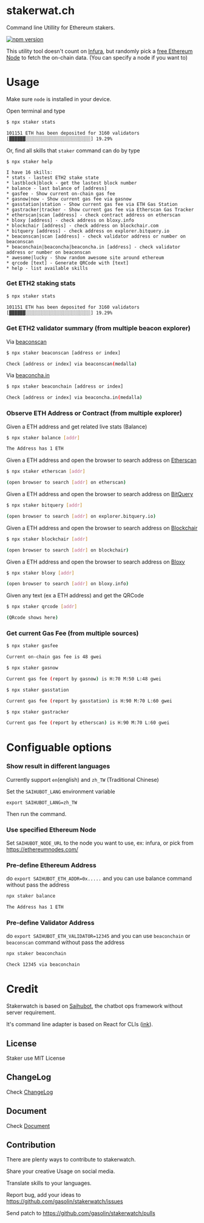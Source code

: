 # stakerwat.ch
Command line Utillity for Ethereum stakers.

[![npm version](https://badge.fury.io/js/staker.svg)](https://www.npmjs.com/package/staker)

This utility tool doesn't count on [Infura](https://infura.io/), but randomly pick a [free Ethereum Node](https://ethereumnodes.com/) to fetch the on-chain data. (You can specify a node if you want to)

# Usage

Make sure `node` is installed in your device.

Open terminal and type

```sh
$ npx staker stats

101151 ETH has been deposited for 3160 validators
[▓▓▓▓▓▓░░░░░░░░░░░░░░░░░░░░░░░░] 19.29%
```

Or, find all skills that `staker` command can do by type

```
$ npx staker help

I have 16 skills:
* stats - lastest ETH2 stake state
* lastblock|block - get the lastest block number
* balance - last balance of [address]
* gasfee - Show current on-chain gas fee
* gasnow|now - Show current gas fee via gasnow
* gasstation|station - Show current gas fee via ETH Gas Station
* gastracker|tracker - Show current gas fee via Etherscan Gas Tracker
* etherscan|scan [address] - check contract address on etherscan
* bloxy [address] - check address on bloxy.info
* blockchair [address] - check address on blockchair.com
* bitquery [address] - check address on explorer.bitquery.io
* beaconscan|scan [address] - check validator address or number on beaconscan
* beaconchain|beaconcha|beaconcha.in [address] - check validator address or number on beaconscan
* awesome|lucky - Show random awesome site around ethereum
* qrcode [text] - Generate QRCode with [text]
* help - list available skills
```

### Get ETH2 staking stats

```sh
$ npx staker stats

101151 ETH has been deposited for 3160 validators
[▓▓▓▓▓▓░░░░░░░░░░░░░░░░░░░░░░░░] 19.29%
```

### Get ETH2 validator summary (from multiple beacon explorer)

Via [beaconscan](https://beaconscan.com/)

```sh
$ npx staker beaconscan [address or index]

Check [address or index] via beaconscan(medalla)
```

Via [beaconcha.in](https://www.beaconcha.in/)
```sh
$ npx staker beaconchain [address or index]

Check [address or index] via beaconcha.in(medalla)
```

### Observe ETH Address or Contract (from multiple explorer)

Given a ETH address and get related live stats (Balance)

```sh
$ npx staker balance [addr]

The Address has 1 ETH
```

Given a ETH address and open the browser to search address on [Etherscan](https://etherscan.io/)

```sh
$ npx staker etherscan [addr]

(open browser to search [addr] on etherscan)
```

Given a ETH address and open the browser to search address on [BitQuery](https://explorer.bitquery.io)

```sh
$ npx staker bitquery [addr]

(open browser to search [addr] on explorer.bitquery.io)
```

Given a ETH address and open the browser to search address on [Blockchair](https://blockchair.com/ethereum)

```sh
$ npx staker blockchair [addr]

(open browser to search [addr] on blockchair)
```

Given a ETH address and open the browser to search address on [Bloxy](https://bloxy.info/)

```sh
$ npx staker bloxy [addr]

(open browser to search [addr] on bloxy.info)
```

Given any text (ex a ETH address) and get the QRCode

```sh
$ npx staker qrcode [addr]

(QRcode shows here)
```

### Get current Gas Fee (from multiple sources)

```sh
$ npx staker gasfee

Current on-chain gas fee is 48 gwei
```

```sh
$ npx staker gasnow

Current gas fee (report by gasnow) is H:70 M:50 L:48 gwei
```

```sh
$ npx staker gasstation

Current gas fee (report by gasstation) is H:90 M:70 L:60 gwei
```

```sh
$ npx staker gastracker

Current gas fee (report by etherscan) is H:90 M:70 L:60 gwei
```

# Configuable options

### Show result in different languages

Currently support `en`(english) and `zh_TW` (Traditional Chinese)

Set the `SAIHUBOT_LANG` environment variable

```
export SAIHUBOT_LANG=zh_TW
```

Then run the command.

### Use specified Ethereum Node

Set `SAIHUBOT_NODE_URL` to the node you want to use, ex: infura, or pick from https://ethereumnodes.com/

### Pre-define Ethereum Address

do `export SAIHUBOT_ETH_ADDR=0x.....` and you can use balance command without pass the address

```sh
npx staker balance

The Address has 1 ETH
```

### Pre-define Validator Address

do `export SAIHUBOT_ETH_VALIDATOR=12345` and you can use `beaconchain` or `beaconscan` command without pass the address

```sh
npx staker beaconchain

Check 12345 via beaconchain
```


# Credit

Stakerwatch is based on [Saihubot](https://github.com/gasolin/saihubot), the chatbot ops framework without server requirement.

It's command line adapter is based on React for CLIs ([ink](https://www.npmjs.com/package/ink)).

## License

Staker use MIT License

## ChangeLog

Check [ChangeLog](https://github.com/gasolin/stakerwatch/blob/gh-pages/CHANGELOG.md)

## Document

Check [Document](https://gasolin.github.io/stakerwatch/doc/)

## Contribution

There are plenty ways to contribute to stakerwatch.

Share your creative Usage on social media.

Translate skills to your languages.

Report bug, add your ideas to https://github.com/gasolin/stakerwatch/issues

Send patch to https://github.com/gasolin/stakerwatch/pulls
